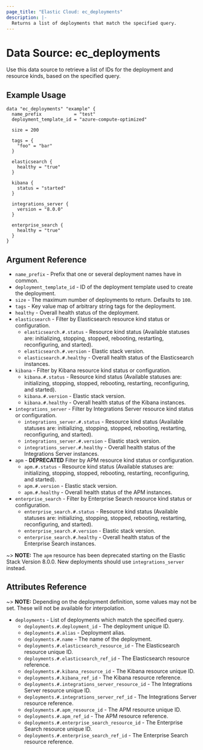 ```yaml
---
page_title: "Elastic Cloud: ec_deployments"
description: |-
  Returns a list of deployments that match the specified query.
---
```


# Data Source: ec_deployments

Use this data source to retrieve a list of IDs for the deployment and resource kinds, based on the specified query.

## Example Usage

```hcl
data "ec_deployments" "example" {
  name_prefix            = "test"
  deployment_template_id = "azure-compute-optimized"

  size = 200

  tags = {
    "foo" = "bar"
  }

  elasticsearch {
    healthy = "true"
  }

  kibana {
    status = "started"
  }

  integrations_server {
    version = "8.0.0"
  }

  enterprise_search {
    healthy = "true"
  }
}
```

## Argument Reference

* `name_prefix` - Prefix that one or several deployment names have in common.
* `deployment_template_id` - ID of the deployment template used to create the deployment.
* `size` - The maximum number of deployments to return. Defaults to `100`.
* `tags` - Key value map of arbitrary string tags for the deployment.
* `healthy` - Overall health status of the deployment.
* `elasticsearch` - Filter by Elasticsearch resource kind status or configuration.
  * `elasticsearch.#.status` - Resource kind status (Available statuses are: initializing, stopping, stopped, rebooting, restarting, reconfiguring, and started).
  * `elasticsearch.#.version` - Elastic stack version.
  * `elasticsearch.#.healthy` - Overall health status of the Elasticsearch instances.
* `kibana` - Filter by Kibana resource kind status or configuration.
  * `kibana.#.status` - Resource kind status (Available statuses are: initializing, stopping, stopped, rebooting, restarting, reconfiguring, and started).
  * `kibana.#.version` - Elastic stack version.
  * `kibana.#.healthy` - Overall health status of the Kibana instances.
* `integrations_server` - Filter by Integrations Server resource kind status or configuration.
  * `integrations_server.#.status` - Resource kind status (Available statuses are: initializing, stopping, stopped, rebooting, restarting, reconfiguring, and started).
  * `integrations_server.#.version` - Elastic stack version.
  * `integrations_server.#.healthy` - Overall health status of the Integrations Server instances.
* `apm` - **DEPRECATED** Filter by APM resource kind status or configuration.
  * `apm.#.status` - Resource kind status (Available statuses are: initializing, stopping, stopped, rebooting, restarting, reconfiguring, and started).
  * `apm.#.version` - Elastic stack version.
  * `apm.#.healthy` - Overall health status of the APM instances.
* `enterprise_search` - Filter by Enterprise Search resource kind status or configuration.
  * `enterprise_search.#.status` - Resource kind status (Available statuses are: initializing, stopping, stopped, rebooting, restarting, reconfiguring, and started).
  * `enterprise_search.#.version` - Elastic stack version.
  * `enterprise_search.#.healthy` - Overall health status of the Enterprise Search instances.

~> **NOTE:** The `apm` resource has been deprecated starting on the Elastic Stack Version 8.0.0. New deployments  should use `integrations_server` instead.

## Attributes Reference

~> **NOTE:** Depending on the deployment definition, some values may not be set.
These will not be available for interpolation.

* `deployments` - List of deployments which match the specified query.
  * `deployments.#.deployment_id` - The deployment unique ID.
  * `deployments.#.alias` - Deployment alias.
  * `deployments.#.name` - The name of the deployment.
  * `deployments.#.elasticsearch_resource_id` - The Elasticsearch resource unique ID.
  * `deployments.#.elasticsearch_ref_id` - The Elasticsearch resource reference.
  * `deployments.#.kibana_resource_id` - The Kibana resource unique ID.
  * `deployments.#.kibana_ref_id` - The Kibana resource reference.
  * `deployments.#.integrations_server_resource_id` - The Integrations Server resource unique ID.
  * `deployments.#.integrations_server_ref_id` - The Integrations Server resource reference.
  * `deployments.#.apm_resource_id` - The APM resource unique ID.
  * `deployments.#.apm_ref_id` - The APM resource reference.
  * `deployments.#.enterprise_search_resource_id` - The Enterprise Search resource unique ID.
  * `deployments.#.enterprise_search_ref_id` - The Enterprise Search resource reference.
